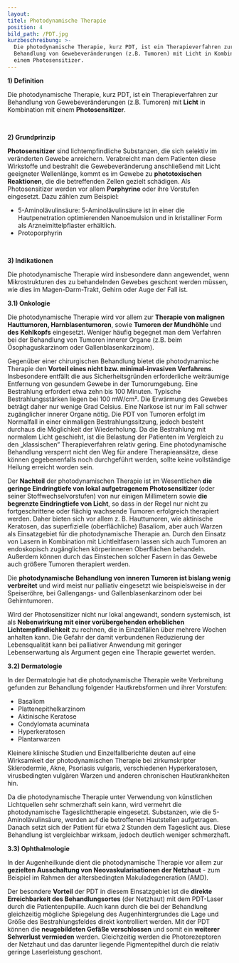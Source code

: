 ```yaml
---
layout:
titel: Photodynamische Therapie
position: 4
bild_path: /PDT.jpg
kurzbeschreibung: >-
  Die photodynamische Therapie, kurz PDT, ist ein Therapieverfahren zur
  Behandlung von Gewebeveränderungen (z.B. Tumoren) mit Licht in Kombination mit
  einem Photosensitizer.
---
```



**1) Definition**

Die photodynamische Therapie, kurz PDT, ist ein Therapieverfahren zur Behandlung von Gewebever&auml;nderungen (z.B. Tumoren) mit **Licht** in Kombination mit einem **Photosensitizer**.

&nbsp;

**2) Grundprinzip**

**Photosensitizer** sind lichtempfindliche Substanzen, die sich selektiv im ver&auml;nderten Gewebe anreichern. Verabreicht man dem Patienten diese Wirkstoffe und bestrahlt die Gewebever&auml;nderung anschlie&szlig;end mit Licht geeigneter Wellenl&auml;nge, kommt es im Gewebe zu **phototoxischen Reaktionen**, die die betreffenden Zellen gezielt sch&auml;digen. Als Photosensitizer werden vor allem **Porphyrine** oder ihre Vorstufen eingesetzt. Dazu z&auml;hlen zum Beispiel:

* 5-Aminol&auml;vulins&auml;ure: 5-Aminol&auml;vulins&auml;ure ist in einer die Hautpenetration optimierenden Nanoemulsion und in kristalliner Form als Arzneimittelpflaster erh&auml;ltlich.
* Protoporphyrin

&nbsp;

**3) Indikationen**

Die photodynamische Therapie wird insbesondere dann angewendet, wenn Mikrostrukturen des zu behandelnden Gewebes geschont werden m&uuml;ssen, wie dies im Magen-Darm-Trakt, Gehirn oder Auge der Fall ist.

**3.1) Onkologie**

Die photodynamische Therapie wird vor allem zur **Therapie von malignen Hauttumoren, Harnblasentumoren**, sowie **Tumoren der Mundh&ouml;hle** und **des** **Kehlkopfs** eingesetzt. Weniger h&auml;ufig begegnet man dem Verfahren bei der Behandlung von Tumoren innerer Organe (z.B. beim &Ouml;sophaguskarzinom oder Gallenblasenkarzinom).

Gegen&uuml;ber einer chirurgischen Behandlung bietet die photodynamische Therapie den **Vorteil eines nicht bzw. minimal-invasiven Verfahrens**. Insbesondere entf&auml;llt die aus Sicherheitsgr&uuml;nden erforderliche weitr&auml;umige Entfernung von gesundem Gewebe in der Tumorumgebung. Eine Bestrahlung erfordert etwa zehn bis 100 Minuten. Typische Bestrahlungsst&auml;rken liegen bei 100 mW/cm&sup2;. Die Erw&auml;rmung des Gewebes betr&auml;gt daher nur wenige Grad Celsius. Eine Narkose ist nur im Fall schwer zug&auml;nglicher innerer Organe n&ouml;tig. Die PDT von Tumoren erfolgt im Normalfall in einer einmaligen Bestrahlungssitzung, jedoch besteht durchaus die M&ouml;glichkeit der Wiederholung. Da die Bestrahlung mit normalem Licht geschieht, ist die Belastung der Patienten im Vergleich zu den „klassischen“ Therapieverfahren relativ gering. Eine photodynamische Behandlung versperrt nicht den Weg f&uuml;r andere Therapieans&auml;tze, diese k&ouml;nnen gegebenenfalls noch durchgef&uuml;hrt werden, sollte keine vollst&auml;ndige Heilung erreicht worden sein.

Der **Nachteil** der photodynamischen Therapie ist im Wesentlichen **die geringe Eindringtiefe von lokal aufgetragenem Photosensitizer&nbsp;**(oder seiner Stoffwechselvorstufen) von nur einigen Millimetern sowie **die begrenzte Eindringtiefe von Licht**, so dass in der Regel nur nicht zu fortgeschrittene oder fl&auml;chig wachsende Tumoren erfolgreich therapiert werden. Daher bieten sich vor allem z. B. Hauttumoren, wie aktinische Keratosen, das superfizielle (oberfl&auml;chliche) Basaliom, aber auch Warzen als Einsatzgebiet f&uuml;r die photodynamische Therapie an. Durch den Einsatz von Lasern in Kombination mit Lichtleitfasern lassen sich auch Tumoren an endoskopisch zug&auml;nglichen k&ouml;rperinneren Oberfl&auml;chen behandeln. Au&szlig;erdem k&ouml;nnen durch das Einstechen solcher Fasern in das Gewebe auch gr&ouml;&szlig;ere Tumoren therapiert werden.

Die **photodynamische** **Behandlung von inneren Tumoren ist bislang wenig verbreitet** und wird meist nur palliativ eingesetzt wie beispielsweise in der Speiser&ouml;hre, bei Gallengangs- und Gallenblasenkarzinom oder bei Gehirntumoren.

Wird der Photosensitizer nicht nur lokal angewandt, sondern systemisch, ist als **Nebenwirkung mit einer vor&uuml;bergehenden erheblichen Lichtempfindlichkeit** zu rechnen, die in Einzelf&auml;llen &uuml;ber mehrere Wochen anhalten kann. Die Gefahr der damit verbundenen Reduzierung der Lebensqualit&auml;t kann bei palliativer Anwendung mit geringer Lebenserwartung als Argument gegen eine Therapie gewertet werden.

**3.2) Dermatologie**

In der Dermatologie hat die photodynamische Therapie weite Verbreitung gefunden zur Behandlung folgender Hautkrebsformen und ihrer Vorstufen:

* Basaliom
* Plattenepithelkarzinom
* Aktinische Keratose
* Condylomata acuminata
* Hyperkeratosen
* Plantarwarzen

Kleinere klinische Studien und Einzelfallberichte deuten auf eine Wirksamkeit der photodynamischen Therapie bei zirkumskripter Sklerodermie, Akne, Psoriasis vulgaris, verschiedenen Hyperkeratosen, virusbedingten vulg&auml;ren Warzen und anderen chronischen Hautkrankheiten hin.

Da die photodynamische Therapie unter Verwendung von k&uuml;nstlichen Lichtquellen sehr schmerzhaft sein kann, wird vermehrt die photodynamische Tageslichttherapie eingesetzt. Substanzen, wie die 5-Aminol&auml;vulins&auml;ure, werden auf die betroffenen Hautstellen aufgetragen. Danach setzt sich der Patient f&uuml;r etwa 2 Stunden dem Tageslicht aus. Diese Behandlung ist vergleichbar wirksam, jedoch deutlich weniger schmerzhaft.

**3.3) Ophthalmologie**

In der Augenheilkunde dient die photodynamische Therapie vor allem zur **gezielten Ausschaltung von Neovaskularisationen der Netzhaut** - zum Beispiel im Rahmen der altersbedingten Makuladegeneration (AMD).

Der besondere **Vorteil** der PDT in diesem Einsatzgebiet ist die **direkte Erreichbarkeit des Behandlungsortes** (der Netzhaut) mit dem PDT-Laser durch die Patientenpupille. Auch kann durch die bei der Behandlung gleichzeitig m&ouml;gliche Spiegelung des Augenhintergrundes die Lage und Gr&ouml;&szlig;e des Bestrahlungsfeldes direkt kontrolliert werden. Mit der PDT k&ouml;nnen die **neugebildeten Gef&auml;&szlig;e verschlossen** und somit ein **weiterer Sehverlust vermieden** werden. Gleichzeitig werden die Photorezeptoren der Netzhaut und das darunter liegende Pigmentepithel durch die relativ geringe Laserleistung geschont.